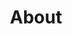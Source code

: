 ---
# obligatory
layout: front
title: About # appears in HTML meta and tab title, not in content

# optional, no defaults
# permalink: /permalink # custom page URL, begin with /
# tags: TAG1 TAG2 # space-separated tags for blog posts
# nav_label: LABEL # label that appears in navbar if referenced in _data/navbar.yml

# optional, overrides defaults
# type: article # defaults to website, otherwise choose one of: article, music, video
# description: DESCRIPTION # appears in blog index, HTML meta and social media snippets
# image: /assets/images/social/IMAGE.JPG # path to an image for social media shares, AR 1.9:1, typically 1200x630, begin with /
# image_alt: DESCRIPTION # description of the social image
---